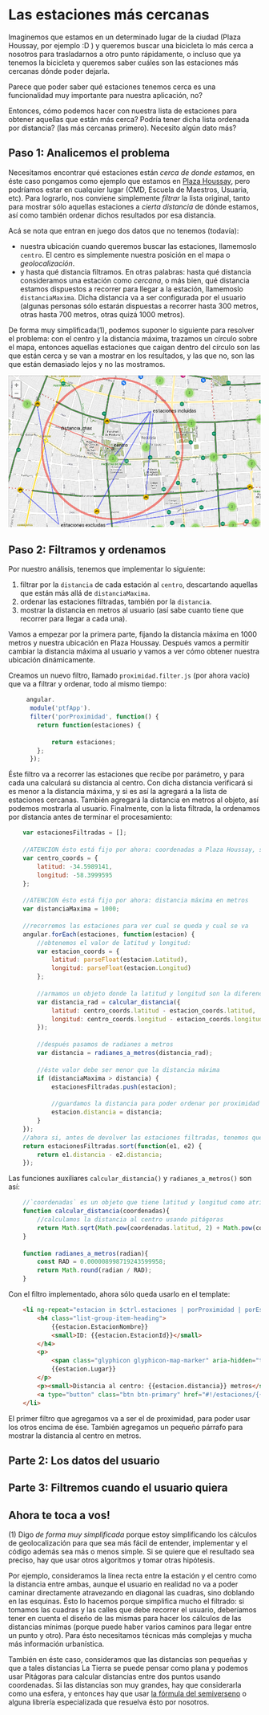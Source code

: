 # Las estaciones más cercanas

 Imaginemos que estamos en un determinado lugar de la ciudad (Plaza Houssay, por ejemplo :D ) y queremos buscar una bicicleta lo más cerca a nosotros para trasladarnos a otro punto rápidamente, o incluso que ya tenemos la bicicleta y queremos saber cuáles son las estaciones más cercanas dónde poder dejarla. 
 
 Parece que poder saber qué estaciones tenemos cerca es una funcionalidad muy importante para nuestra aplicación, no?
 
 Entonces, cómo podemos hacer con nuestra lista de estaciones para obtener aquellas que están más cerca? Podría tener dicha lista ordenada por distancia? (las más cercanas primero). Necesito algún dato más?
 
## Paso 1: Analicemos el problema

 Necesitamos encontrar qué estaciones están *cerca de donde estamos*, en éste caso pongamos como ejemplo que estamos en [Plaza Houssay](https://www.google.com.ar/maps/place/Plaza+Dr.+Bernardo+Houssay/@-34.5989141,-58.3999595,17z/data=!3m1!4b1!4m5!3m4!1s0x95bcca944582dea1:0x1187bb1c0c4c27b0!8m2!3d-34.5989141!4d-58.3977708?hl=es), pero podríamos estar en cualquier lugar (CMD, Escuela de Maestros, Usuaria, etc). Para lograrlo, nos conviene simplemente *filtrar* la lista original, tanto para mostrar sólo aquellas estaciones a *cierta distancia* de dónde estamos, así como también ordenar dichos resultados por esa distancia.
 
 Acá se nota que entran en juego dos datos que no tenemos (todavía):
 
 - nuestra ubicación cuando queremos buscar las estaciones, llamemoslo `centro`. El centro es simplemente nuestra posición en el mapa o *geolocalización*.
 - y hasta qué distancia filtramos. En otras palabras: hasta qué distancia consideramos una estación como *cercana*, o más bien, qué distancia estamos dispuestos a recorrer para llegar a la estación, llamemoslo `distanciaMaxima`. Dicha distancia va a ser configurada por el usuario (algunas personas sólo estarán dispuestas a recorrer hasta 300 metros, otras hasta 700 metros, otras quizá 1000 metros).
 
 De forma muy simplificada(1), podemos suponer lo siguiente para resolver el problema: con el centro y la distancia máxima, trazamos un círculo sobre el mapa, entonces aquellas estaciones que caigan dentro del círculo son las que están cerca y se van a mostrar en los resultados, y las que no, son las que están demasiado lejos y no las mostramos.
 
 ![Mapa de estaciones](https://raw.githubusercontent.com/germanio/intro-a-angularjs/master/docs/capturas/filtro-proximidad-mapa.png)
 
## Paso 2: Filtramos y ordenamos

 Por nuestro análisis, tenemos que implementar lo siguiente:
 
 1. filtrar por la `distancia` de cada estación al `centro`, descartando aquellas que están más allá de `distanciaMaxima`.
 1. ordenar las estaciones filtradas, también por la `distancia`.
 1. mostrar la distancia en metros al usuario (así sabe cuanto tiene que recorrer para llegar a cada una).
 
 Vamos a empezar por la primera parte, fijando la distancia máxima en 1000 metros y nuestra ubicación en Plaza Houssay. 
 Después vamos a permitir cambiar la distancia máxima al usuario y vamos a ver cómo obtener nuestra ubicación dinámicamente. 
 
 Creamos un nuevo filtro, llamado `proximidad.filter.js` (por ahora vacío) que va a filtrar y ordenar, todo al mismo tiempo:
 
```javascript
     angular.
      module('ptfApp').
      filter('porProximidad', function() {
        return function(estaciones) {

            return estaciones;
        };
      });
```
 
 Éste filtro va a recorrer las estaciones que recibe por parámetro, y para cada una calculará su distancia al centro. 
 Con dicha distancia verificará si es menor a la distancia máxima, y si es así la agregará a la lista de estaciones cercanas. 
 También agregará la distancia en metros al objeto, así podemos mostrarla al usuario.
 Finalmente, con la lista filtrada, la ordenamos por distancia antes de terminar el procesamiento:
 
```javascript
    var estacionesFiltradas = [];
        
    //ATENCION ésto está fijo por ahora: coordenadas a Plaza Houssay, sacadas de Google Maps
    var centro_coords = {
        latitud: -34.5989141,
        longitud: -58.3999595
    };

    //ATENCION ésto está fijo por ahora: distancia máxima en metros
    var distanciaMaxima = 1000;

    //recorremos las estaciones para ver cual se queda y cual se va
    angular.forEach(estaciones, function(estacion) {
        //obtenemos el valor de latitud y longitud:
        var estacion_coords = {
            latitud: parseFloat(estacion.Latitud),
            longitud: parseFloat(estacion.Longitud)
        };

        //armamos un objeto donde la latitud y longitud son la diferencia entre el centro y la estación
        var distancia_rad = calcular_distancia({
            latitud: centro_coords.latitud - estacion_coords.latitud,
            longitud: centro_coords.longitud - estacion_coords.longitud
        });

        //después pasamos de radianes a metros
        var distancia = radianes_a_metros(distancia_rad);

        //éste valor debe ser menor que la distancia máxima
        if (distanciaMaxima > distancia) {
            estacionesFiltradas.push(estacion);

            //guardamos la distancia para poder ordenar por proximidad
            estacion.distancia = distancia;
        }
    });
    //ahora si, antes de devolver las estaciones filtradas, tenemos que ordenarlas por proximidad
    return estacionesFiltradas.sort(function(e1, e2) {
        return e1.distancia - e2.distancia;
    });
```
 
Las funciones auxiliares `calcular_distancia()` y `radianes_a_metros()` son así:

```javascript
    //`coordenadas` es un objeto que tiene latitud y longitud como atributos, con valores en radianes
    function calcular_distancia(coordenadas){
        //calculamos la distancia al centro usando pitágoras
        return Math.sqrt(Math.pow(coordenadas.latitud, 2) + Math.pow(coordenadas.longitud, 2));
    }
    
    function radianes_a_metros(radian){
        const RAD = 0.000008998719243599958;
        return Math.round(radian / RAD);
    }
```
 
 Con el filtro implementado, ahora sólo queda usarlo en el template:

```html
    <li ng-repeat="estacion in $ctrl.estaciones | porProximidad | porEstacion: $ctrl.busqueda | orderBy : $ctrl.orden" class="list-group-item">
        <h4 class="list-group-item-heading">
            {{estacion.EstacionNombre}}
            <small>ID: {{estacion.EstacionId}}</small>
        </h4>
        <p>
            <span class="glyphicon glyphicon-map-marker" aria-hidden="true"></span>
            {{estacion.Lugar}}
        </p>
        <p><small>Distancia al centro: {{estacion.distancia}} metros</small></p>
        <a type="button" class="btn btn-primary" href="#!/estaciones/{{estacion.EstacionId}}">Ver Detalle</a>
    </li>
```
 
 El primer filtro que agregamos va a ser el de proximidad, para poder usar los otros encima de ése.
 También agregamos un pequeño párrafo para mostrar la distancia al centro en metros.
 
## Parte 2: Los datos del usuario

## Parte 3: Filtremos cuando el usuario quiera

## Ahora te toca a vos!

 (1) Digo *de forma muy simplificada* porque estoy simplificando los cálculos de geolocalización para que sea más fácil de entender, implementar y el código además sea más o menos simple. Si se quiere que el resultado sea preciso, hay que usar otros algoritmos y tomar otras hipótesis.
 
 Por ejemplo, consideramos la línea recta entre la estación y el centro como la distancia entre ambas, aunque el usuario en realidad no va a poder caminar directamente atravezando en diagonal las cuadras, sino doblando en las esquinas. Ésto lo hacemos porque simplifica mucho el filtrado: si tomamos las cuadras y las calles que debe recorrer el usuario, deberíamos tener en cuenta el diseño de las mismas para hacer los cálculos de las distancias mínimas (porque puede haber varios caminos para llegar entre un punto y otro). Para ésto necesitamos técnicas más complejas y mucha más información urbanística.
 
 También en éste caso, consideramos que las distancias son pequeñas y que a tales distancias La Tierra se puede pensar como plana y podemos usar Pitágoras para calcular distancias entre dos puntos usando coordenadas. Si las distancias son muy grandes, hay que considerarla como una esfera, y entonces hay que usar [la fórmula del semiverseno](https://es.wikipedia.org/wiki/F%C3%B3rmula_del_haversine) o alguna librería especializada que resuelva ésto por nosotros.
